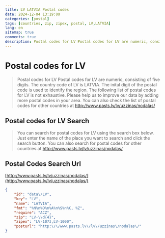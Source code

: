 ```yaml
---
title: LV LATVIA Postal codes 
date: 2024-12-04 13:19:00
categories: [postal]
tags: [countries, zip, zipex, postal, LV,LATVIA]
lang: en
sitemap: true
comments: true
description: Postal codes for LV Postal codes for LV are numeric, consisting of five digits. The country code of LV is LATVIA. The inital digit of the postal code is used to identify the region. The following list of postal codes for LV is not exhaustive. Please help us to improve our data by adding more postal codes in your area. You can also check the list of postal codes for other countries at http://www.pasts.lv/lv/uzzinas/nodalas/
---
```


# Postal codes for LV
> Postal codes for LV Postal codes for LV are numeric, consisting of five digits. The country code of LV is LATVIA. The inital digit of the postal code is used to identify the region. The following list of postal codes for LV is not exhaustive. Please help us to improve our data by adding more postal codes in your area. You can also check the list of postal codes for other countries at http://www.pasts.lv/lv/uzzinas/nodalas/

## Postal codes for LV Search 
> You can search for postal codes for LV using the search box below. Just enter the name of the place you want to search and click the search button. You can also search for postal codes for other countries at http://www.pasts.lv/lv/uzzinas/nodalas/

## Postal Codes Search Url

[http://www.pasts.lv/lv/uzzinas/nodalas/](http://www.pasts.lv/lv/uzzinas/nodalas/)
```json
{
    "id": "data\/LV",
    "key": "LV",
    "name": "LATVIA",
    "fmt": "%N%n%O%n%A%n%S%n%C, %Z",
    "require": "ACZ",
    "zip": "LV-\\d{4}",
    "zipex": "LV-1073,LV-1000",
    "posturl": "http:\/\/www.pasts.lv\/lv\/uzzinas\/nodalas\/"
}
```
